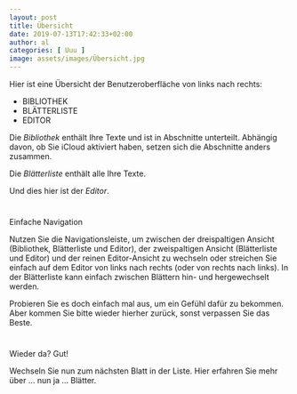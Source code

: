 ```yaml
---
layout: post
title: Übersicht
date: 2019-07-13T17:42:33+02:00
author: al
categories: [ Uuu ]
image: assets/images/Übersicht.jpg
---
```


Hier ist eine Übersicht der Benutzeroberfläche von links nach rechts:

- BIBLIOTHEK
- BLÄTTERLISTE
- EDITOR

Die _Bibliothek_ enthält Ihre Texte und ist in Abschnitte unterteilt. Abhängig davon, ob Sie iCloud aktiviert haben, setzen sich die Abschnitte anders zusammen.

Die _Blätterliste_ enthält alle Ihre Texte.

Und dies hier ist der _Editor_.

#
Einfache Navigation

Nutzen Sie die Navigationsleiste, um zwischen der dreispaltigen Ansicht (Bibliothek, Blätterliste und Editor), der zweispaltigen Ansicht (Blätterliste und Editor) und der reinen Editor-Ansicht zu wechseln oder streichen Sie einfach auf dem Editor von links nach rechts (oder von rechts nach links). In der Blätterliste kann einfach zwischen Blättern hin- und hergewechselt werden.

Probieren Sie es doch einfach mal aus, um ein Gefühl dafür zu bekommen. Aber kommen Sie bitte wieder hierher zurück, sonst verpassen Sie das Beste.

#
Wieder da? Gut!

Wechseln Sie nun zum nächsten Blatt in der Liste. Hier erfahren Sie mehr über … nun ja … Blätter.

